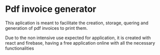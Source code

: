 # Pdf invoice generator

This aplication is meant to facilitate the creation, storage, quering and generation of pdf invoices to print them.

Due to the non intensive use expected for application, it is created with react and firebase,  having a free application online with all the necessary  functionalities



